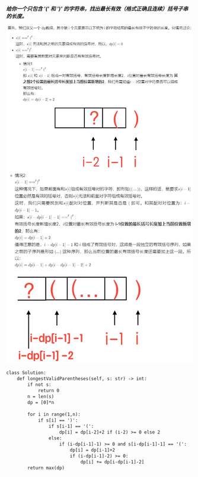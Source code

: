 ***给你一个只包含 '(' 和 ')' 的字符串，找出最长有效（格式正确且连续）括号子串的长度。***

![algo39](./images/algo39.jpg)
![algo40](./images/algo40.jpg)

```
class Solution:
    def longestValidParentheses(self, s: str) -> int:
        if not s:
            return 0
        n = len(s)
        dp = [0]*n

        for i in range(1,n):
            if s[i] == ')':
                if s[i-1] == '(':
                    dp[i] = dp[i-2]+2 if (i-2) >= 0 else 2
                else:
                    if (i-dp[i-1]-1) >= 0 and s[i-dp[i-1]-1] == '(':
                        dp[i] = dp[i-1]+2
                        if (i-dp[i-1]-2) >= 0:
                            dp[i] += dp[i-dp[i-1]-2]
        return max(dp)
```